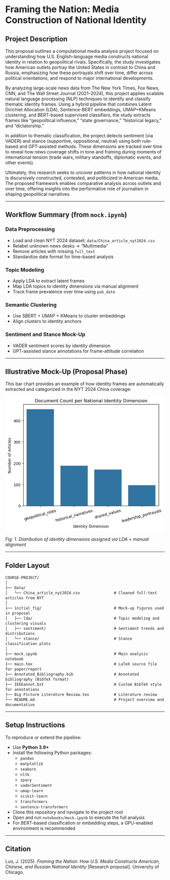 #  Framing the Nation: Media Construction of National Identity

##  Project Description

This proposal outlines a computational media analysis project focused on understanding how U.S. English-language media constructs national identity in relation to geopolitical rivals. Specifically, the study investigates how American outlets portray the United States in contrast to China and Russia, emphasizing how these portrayals shift over time, differ across political orientations, and respond to major international developments.

By analyzing large-scale news data from The New York Times, Fox News, CNN, and The Wall Street Journal (2021–2024), this project applies scalable natural language processing (NLP) techniques to identify and classify thematic identity frames. Using a hybrid pipeline that combines Latent Dirichlet Allocation (LDA), Sentence-BERT embeddings, UMAP+KMeans clustering, and BERT-based supervised classifiers, the study extracts frames like “geopolitical influence,” “state governance,” “historical legacy,” and “dictatorship.”

In addition to thematic classification, the project detects sentiment (via VADER) and stance (supportive, oppositional, neutral) using both rule-based and GPT-assisted methods. These dimensions are tracked over time to reveal how news coverage shifts in tone and framing during moments of international tension (trade wars, military standoffs, diplomatic events, and other events).

Ultimately, this research seeks to uncover patterns in how national identity is discursively constructed, contested, and politicized in American media. The proposed framework enables comparative analysis across outlets and over time, offering insights into the performative role of journalism in shaping geopolitical narratives.

---

##  Workflow Summary (from `mock.ipynb`)

###  Data Preprocessing
- Load and clean NYT 2024 dataset: `data/China_article_nyt2024.csv`
- Relabel unknown news desks → “Multimedia”
- Remove articles with missing `full_text`
- Standardize date format for time-based analysis

###  Topic Modeling
- Apply LDA to extract latent frames
- Map LDA topics to identity dimensions via manual alignment
- Track frame prevalence over time using `pub_date`

###  Semantic Clustering
- Use SBERT + UMAP + KMeans to cluster embeddings
- Align clusters to identity anchors 

###  Sentiment and Stance Mock-Up
- VADER sentiment scores by identity dimension
- GPT-assisted stance annotations for frame-attitude correlation

---

##  Illustrative Mock-Up (Proposal Phase)

This bar chart provides an example of how identity frames are automatically extracted and categorized in the NYT 2024 China coverage:

![Document Count](initial_fig/lda/Document%20Count%20per%20National%20Identity%20Dimension.png)

*Fig. 1. Distribution of identity dimensions assigned via LDA + manual alignment*

---

##  Folder Layout

```
COURSE-PROJECT/
│
├── Data/
│   └── China_article_nyt2024.csv               # Cleaned full-text articles from NYT
│
├── initial_fig/                                # Mock-up figures used in proposal
│   ├── lda/                                    # Topic modeling and clustering visuals
│   ├── sentiment/                              # Sentiment trends and distributions
│   └── stance/                                 # Stance classification plots
│
├── mock.ipynb                                  # Main analysis notebook
├── main.tex                                    # LaTeX source file for paper/report
├── Annotated_Bibliography.bib                  # Annotated bibliography (BibTeX format)
├── IEEEannot.bst                               # Custom BibTeX style for annotations
├── Big Picture Literature Review.tex           # Literature review
└── README.md                                   # Project overview and documentation
```
---

## Setup Instructions

To reproduce or extend the pipeline:

- Use **Python 3.9+**
- Install the following Python packages:
  - `pandas`
  - `matplotlib`
  - `seaborn`
  - `nltk`
  - `spacy`
  - `vaderSentiment`
  - `umap-learn`
  - `scikit-learn`
  - `transformers`
  - `sentence-transformers`
- Clone this repository and navigate to the project root
- Open and run `notebooks/mock.ipynb` to execute the full analysis
- For BERT-based classification or embedding steps, a GPU-enabled environment is recommended

---

##  Citation

Luo, J. (2025). *Framing the Nation: How U.S. Media Constructs American, Chinese, and Russian National Identity* [Research proposal]. University of Chicago.
